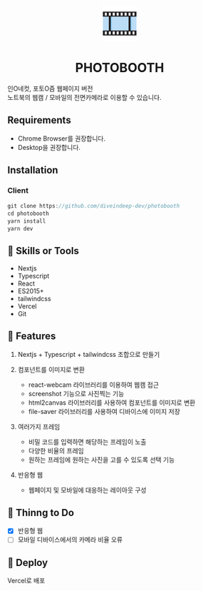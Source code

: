 <p align="center">
  <a href="https://photobooth.diveindeep.space">
    <img src="public/static/logo512.png" width="80" height="80" alt="logo">
  </a>
</p>
<h1 align="center">PHOTOBOOTH</h1>


인O네컷, 포토O즘 웹페이지 버전<br/>
노트북의 웹캠 / 모바일의 전면카메라로 이용할 수 있습니다.


## Requirements

- Chrome Browser를 권장합니다.
- Desktop을 권장합니다.

## Installation

### Client

```javascript
git clone https://github.com/diveindeep-dev/photobooth
cd photobooth
yarn install
yarn dev
```


## 🔧 Skills or Tools
- Nextjs
- Typescript
- React
- ES2015+
- tailwindcss
- Vercel
- Git


## 🎯 Features
1. Nextjs + Typescript + tailwindcss 조합으로 만들기

2. 컴포넌트를 이미지로 변환
   - react-webcam 라이브러리를 이용하여 웹캠 접근
   - screenshot 기능으로 사진찍는 기능
   - html2canvas 라이브러리를 사용하여 컴포넌트를 이미지로 변환
   - file-saver 라이브러리를 사용하여 디바이스에 이미지 저장

3. 여러가지 프레임
   - 비밀 코드를 입력하면 해당하는 프레임이 노출
   - 다양한 비율의 프레임
   - 원하는 프레임에 원하는 사진을 고를 수 있도록 선택 기능

4. 반응형 웹
   - 웹페이지 및 모바일에 대응하는 레이아웃 구성



## 📌 Thinng to Do
- [x] 반응형 웹
- [ ] 모바일 디바이스에서의 카메라 비율 오류

## 💫 Deploy
Vercel로 배포


